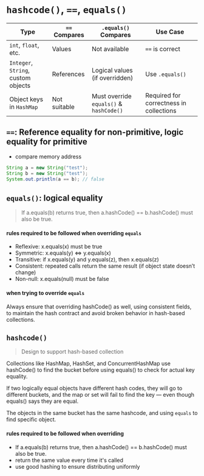 # `hashcode()`, `==`, `equals()`

| Type                        | `==` Compares | `.equals()` Compares     | Use Case                              |
|-----------------------------|---------------|---------------------------|----------------------------------------|
| `int`, `float`, etc.        | Values        | Not available             | `==` is correct                        |
| `Integer`, `String`, custom objects | References    | Logical values (if overridden) | Use `.equals()`                        |
| Object keys in `HashMap`    | Not suitable  | Must override `equals()` & `hashCode()` | Required for correctness in collections |


## `==`: Reference equality for non-primitive, logic equality for primitive

- compare memory address

```java
String a = new String("test");
String b = new String("test");
System.out.println(a == b); // false
```

## `equals()`: logical equality

> If a.equals(b) returns true, then a.hashCode() == b.hashCode() must also be true.

#### rules required to be followed when overriding `equals`

- Reflexive: x.equals(x) must be true
- Symmetric: x.equals(y) ⇔ y.equals(x)
- Transitive: if x.equals(y) and y.equals(z), then x.equals(z)
- Consistent: repeated calls return the same result (if object state doesn’t change)
- Non-null: x.equals(null) must be false

#### when trying to override `equals`

Always ensure that overriding hashCode() as well, using consistent fields, to maintain the hash contract and avoid broken behavior in hash-based collections.

## `hashcode()`

> Design to support hash-based collection

Collections like HashMap, HashSet, and ConcurrentHashMap use hashCode() to find the bucket before using equals() to check for actual key equality.

If two logically equal objects have different hash codes, they will go to different buckets, and the map or set will fail to find the key — even though equals() says they are equal.

The objects in the same bucket has the same hashcode, and using `equals` to find specific object.

#### rules required to be followed when overriding

- If a.equals(b) returns true, then a.hashCode() == b.hashCode() must also be true.
- return the same value every time it's called
- use good hashing to ensure distributing uniformly
